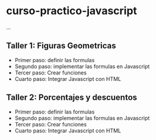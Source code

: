 # curso-practico-javascript

...

## Taller 1: Figuras Geometricas

- Primer paso: definir las formulas
- Segundo paso: implementar las formulas en Javascript
- Tercer paso: Crear funciones
- Cuarto paso: Integrar Javascript con HTML 

## Taller 2: Porcentajes y descuentos

- Primer paso: definir las formulas
- Segundo paso: implementar las formulas en Javascript
- Tercer paso: Crear funciones
- Cuarto paso: Integrar Javascript con HTML 
